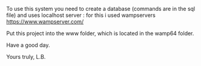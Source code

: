To use this system you need to create a database (commands are in the sql file) and uses localhost server :
for this i used wampservers https://www.wampserver.com/ 

Put this project into the www folder, which is located in the wamp64 folder.

Have a good day.

Yours truly, L.B.